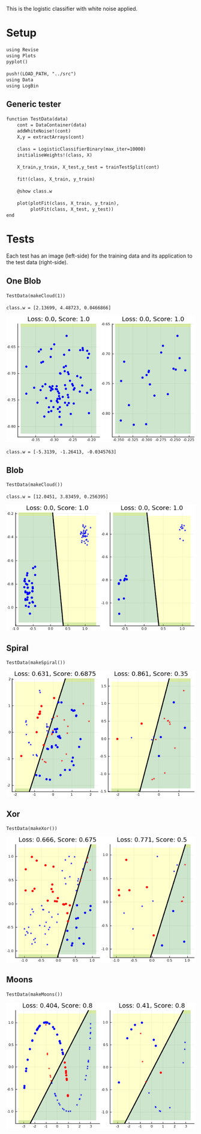 This is the logistic classifier with white noise applied.


# Setup

    using Revise
    using Plots
    pyplot()
    
    push!(LOAD_PATH, "../src")
    using Data
    using LogBin


## Generic tester

    function TestData(data)
        cont = DataContainer(data)
        addWhiteNoise!(cont)
        X,y = extractArrays(cont)
    
        class = LogisticClassifierBinary(max_iter=10000)
        initialiseWeights!(class, X)
    
        X_train,y_train, X_test,y_test = trainTestSplit(cont)
    
        fit!(class, X_train, y_train)
    
        @show class.w
    
        plot(plotFit(class, X_train, y_train),
             plotFit(class, X_test, y_test))
    end


# Tests

Each test has an image (left-side) for the training data and its application
to the test data (right-side).


## One Blob

    TestData(makeCloud(1))

    class.w = [2.13699, 4.48723, 0.0466866]

![img](images/logclassifier_whitenoise_cloud_single.png)

    class.w = [-5.3139, -1.26413, -0.0345763]


## Blob

    TestData(makeCloud())

    class.w = [12.0451, 3.83459, 0.256395]

![img](images/logclassifier_whitenoise_cloud.png)


## Spiral

    TestData(makeSpiral())

![img](images/logclassifier_whitenoise_sprial.png)


## Xor

    TestData(makeXor())

![img](images/logclassifier_whitenoise_xor.png)


## Moons

    TestData(makeMoons())

![img](images/logclassifier_whitenoise_moons.png)

